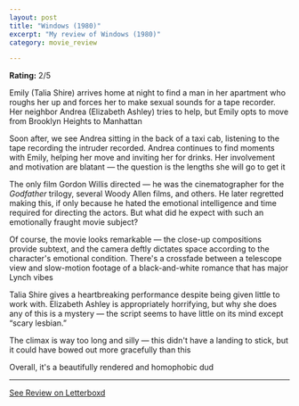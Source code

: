 ```yaml
---
layout: post
title: "Windows (1980)"
excerpt: "My review of Windows (1980)"
category: movie_review

---
```


**Rating:** 2/5

Emily (Talia Shire) arrives home at night to find a man in her apartment who roughs her up and forces her to make sexual sounds for a tape recorder. Her neighbor Andrea (Elizabeth Ashley) tries to help, but Emily opts to move from Brooklyn Heights to Manhattan

Soon after, we see Andrea sitting in the back of a taxi cab, listening to the tape recording the intruder recorded. Andrea continues to find moments with Emily, helping her move and inviting her for drinks. Her involvement and motivation are blatant — the question is the lengths she will go to get it

The only film Gordon Willis directed — he was the cinematographer for the <i>Godfather</i> trilogy, several Woody Allen films, and others. He later regretted making this, if only because he hated the emotional intelligence and time required for directing the actors. But what did he expect with such an emotionally fraught movie subject?

Of course, the movie looks remarkable — the close-up compositions provide subtext, and the camera deftly dictates space according to the character's emotional condition. There's a crossfade between a telescope view and slow-motion footage of a black-and-white romance that has major Lynch vibes

Talia Shire gives a heartbreaking performance despite being given little to work with. Elizabeth Ashley is appropriately horrifying, but why she does any of this is a mystery — the script seems to have little on its mind except “scary lesbian.”

The climax is way too long and silly — this didn't have a landing to stick, but it could have bowed out more gracefully than this

Overall, it's a beautifully rendered and homophobic dud

<hr>

[See Review on Letterboxd](https://boxd.it/4OORZD)
